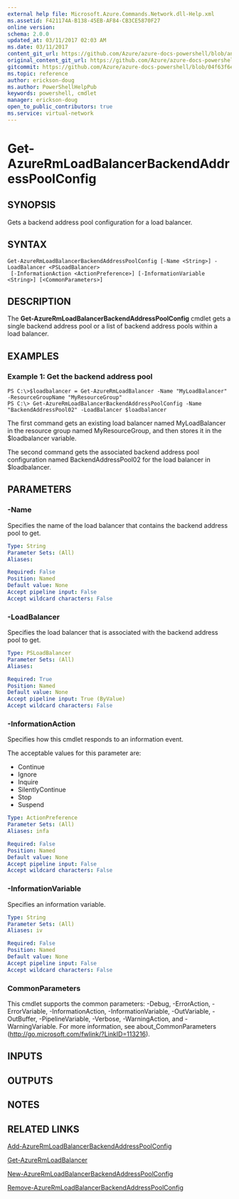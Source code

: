 ```yaml
---
external help file: Microsoft.Azure.Commands.Network.dll-Help.xml
ms.assetid: F421174A-B138-45EB-AF84-CB3CE5870F27
online version:
schema: 2.0.0
updated_at: 03/11/2017 02:03 AM
ms.date: 03/11/2017
content_git_url: https://github.com/Azure/azure-docs-powershell/blob/anne2017/azureps-cmdlets-docs/ResourceManager/AzureRM.Network/v3.6.0/Get-AzureRmLoadBalancerBackendAddressPoolConfig.md
original_content_git_url: https://github.com/Azure/azure-docs-powershell/blob/anne2017/azureps-cmdlets-docs/ResourceManager/AzureRM.Network/v3.6.0/Get-AzureRmLoadBalancerBackendAddressPoolConfig.md
gitcommit: https://github.com/Azure/azure-docs-powershell/blob/04f63f6e685743ace2c57eb157574e34e8610b1c
ms.topic: reference
author: erickson-doug
ms.author: PowerShellHelpPub
keywords: powershell, cmdlet
manager: erickson-doug
open_to_public_contributors: true
ms.service: virtual-network
---
```


# Get-AzureRmLoadBalancerBackendAddressPoolConfig

## SYNOPSIS
Gets a backend address pool configuration for a load balancer.

## SYNTAX

```
Get-AzureRmLoadBalancerBackendAddressPoolConfig [-Name <String>] -LoadBalancer <PSLoadBalancer>
 [-InformationAction <ActionPreference>] [-InformationVariable <String>] [<CommonParameters>]
```

## DESCRIPTION
The **Get-AzureRmLoadBalancerBackendAddressPoolConfig** cmdlet gets a single backend address pool or a list of backend address pools within a load balancer.

## EXAMPLES

### Example 1: Get the backend address pool
```
PS C:\>$loadbalancer = Get-AzureRmLoadBalancer -Name "MyLoadBalancer" -ResourceGroupName "MyResourceGroup"
PS C:\> Get-AzureRmLoadBalancerBackendAddressPoolConfig -Name "BackendAddressPool02" -LoadBalancer $loadbalancer
```

The first command gets an existing load balancer named MyLoadBalancer in the resource group named MyResourceGroup, and then stores it in the $loadbalancer variable.

The second command gets the associated backend address pool configuration named BackendAddressPool02 for the load balancer in $loadbalancer.

## PARAMETERS

### -Name
Specifies the name of the load balancer that contains the backend address pool to get.

```yaml
Type: String
Parameter Sets: (All)
Aliases: 

Required: False
Position: Named
Default value: None
Accept pipeline input: False
Accept wildcard characters: False
```

### -LoadBalancer
Specifies the load balancer that is associated with the backend address pool to get.

```yaml
Type: PSLoadBalancer
Parameter Sets: (All)
Aliases: 

Required: True
Position: Named
Default value: None
Accept pipeline input: True (ByValue)
Accept wildcard characters: False
```

### -InformationAction
Specifies how this cmdlet responds to an information event.

The acceptable values for this parameter are:

- Continue
- Ignore
- Inquire
- SilentlyContinue
- Stop
- Suspend

```yaml
Type: ActionPreference
Parameter Sets: (All)
Aliases: infa

Required: False
Position: Named
Default value: None
Accept pipeline input: False
Accept wildcard characters: False
```

### -InformationVariable
Specifies an information variable.

```yaml
Type: String
Parameter Sets: (All)
Aliases: iv

Required: False
Position: Named
Default value: None
Accept pipeline input: False
Accept wildcard characters: False
```

### CommonParameters
This cmdlet supports the common parameters: -Debug, -ErrorAction, -ErrorVariable, -InformationAction, -InformationVariable, -OutVariable, -OutBuffer, -PipelineVariable, -Verbose, -WarningAction, and -WarningVariable. For more information, see about_CommonParameters (http://go.microsoft.com/fwlink/?LinkID=113216).

## INPUTS

## OUTPUTS

## NOTES

## RELATED LINKS

[Add-AzureRmLoadBalancerBackendAddressPoolConfig](./Add-AzureRmLoadBalancerBackendAddressPoolConfig.md)

[Get-AzureRmLoadBalancer](./Get-AzureRmLoadBalancer.md)

[New-AzureRmLoadBalancerBackendAddressPoolConfig](./New-AzureRmLoadBalancerBackendAddressPoolConfig.md)

[Remove-AzureRmLoadBalancerBackendAddressPoolConfig](./Remove-AzureRmLoadBalancerBackendAddressPoolConfig.md)


